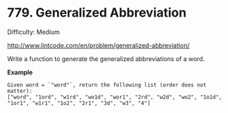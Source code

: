 # 779. Generalized Abbreviation

Difficulty: Medium

http://www.lintcode.com/en/problem/generalized-abbreviation/

Write a function to generate the generalized abbreviations of a word.

**Example**  
```
Given word = `"word"`, return the following list (order does not matter):
["word", "1ord", "w1rd", "wo1d", "wor1", "2rd", "w2d", "wo2", "1o1d", "1or1", "w1r1", "1o2", "2r1", "3d", "w3", "4"]
```
